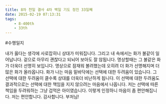 ```yaml
---
title: 8차 천일 결사 4차 백일 기도 정진 33일째
date: 2015-02-19 07:13:31
tags:
    - 8-400th
    - 33th
---
```


#수행일지

내가 옳다는 생각에 사로잡히니 상대가 미워집니다. 그리고 내 속에서는 화가 불같이 일어납니다. 겉으로 아무리 괜찮다고 되뇌어 보아도 잘 않됩니다. 명상할때는 그 불같은 화가 더욱더 선명히 보입니다. 명상으로 잠재워 볼려했는데 오히려 더 화가 선명해지며 더 많은 화가 올라옵니다. 화가 나는 마음 밑바닥에는 선택에 대한 두려움이 있습니다. 그 선택에 대한 두려움이 클수록 상대를 더욱더 비난하게 됩니다. 이 선택에 대한 두려움도 결과적으로는 선택에 대한 책임을 지지 않으려는 마음에서 나옵니다. 저는 선택에 따른 책임을 두려워하는 그냥 겁먹은 아이였습니다. 이렇게 인정하니 마음이 좀 편안해집니다. 저는 편안합니다. 감사합니다. 부처님!
